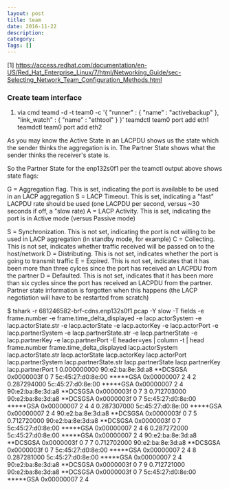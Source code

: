 ```yaml
---
layout: post
title: team
date: 2016-11-22
description:
category:
Tags: []
---
```

[1] https://access.redhat.com/documentation/en-US/Red_Hat_Enterprise_Linux/7/html/Networking_Guide/sec-Selecting_Network_Team_Configuration_Methods.html


### Create team interface
1. via cmd
teamd -d -t team0 -c '{ "runner" : {  "name" : "activebackup" }, "link_watch" : {  "name" : "ethtool" } }'
teamdctl team0 port add eth1
teamdctl team0 port add eth2

As you may know the Active State in an LACPDU shows us the state which the
sender thinks the aggregation is in. The Partner State shows what the sender
thinks the receiver's state is.

So the Partner State for the enp132s0f1 per the teamctl output above shows
state flags:

G = Aggregation flag. This is set, indicating the port is available to be used
    in an LACP aggregation
S = LACP Timeout. This is set, indicating a "fast" LACPDU rate should be used
    (one LACPDU per second, versus ~30 seconds if off, a "slow rate)
A = LACP Activity. This is set, indicating the port is in Active mode (versus
    Passive mode)

S = Synchronization. This is not set, indicating the port is not willing to be
    used in LACP aggregation (in standby mode, for example)
C = Collecting. This is not set, indicates whether traffic received will be
    passed on to the host/network
D = Distributing. This is not set, indicates whether the port is going to
    transmit traffic
E = Expired. This is not set, indicates that it has been more than three
    cylces since the port has received an LACPDU from the partner
D = Defaulted. This is not set, indicates that it has been more than six
    cycles since the port has received an LACPDU from the partner. Partner state
    information is forgotten when this happens (the LACP negotiation will have to
    be restarted from scratch)

$ tshark -r 681246582-brf-cdns.enp132s0f1.pcap -Y slow -T fields -e frame.number -e frame.time_delta_displayed -e lacp.actorSystem -e lacp.actorState.str -e lacp.actorState -e lacp.actorKey -e lacp.actorPort -e lacp.partnerSystem -e lacp.partnerState.str -e lacp.partnerState -e lacp.partnerKey -e lacp.partnerPort -E header=yes | column -t | head frame.number frame.time_delta_displayed lacp.actorSystem lacp.actorState.str lacp.actorState lacp.actorKey lacp.actorPort lacp.partnerSystem lacp.partnerState.str lacp.partnerState lacp.partnerKey lacp.partnerPort
1 0.000000000 90:e2:ba:8e:3d:a8 **DCSGSA 0x0000003f 0 7 5c:45:27:d0:8e:00 *****GSA 0x00000007 2 4
2 0.287294000 5c:45:27:d0:8e:00 *****GSA 0x00000007 2 4 90:e2:ba:8e:3d:a8 **DCSGSA 0x0000003f 0 7
3 0.712703000 90:e2:ba:8e:3d:a8 **DCSGSA 0x0000003f 0 7 5c:45:27:d0:8e:00 *****GSA 0x00000007 2 4
4 0.287307000 5c:45:27:d0:8e:00 *****GSA 0x00000007 2 4 90:e2:ba:8e:3d:a8 **DCSGSA 0x0000003f 0 7
5 0.712720000 90:e2:ba:8e:3d:a8 **DCSGSA 0x0000003f 0 7 5c:45:27:d0:8e:00 *****GSA 0x00000007 2 4
6 0.287272000 5c:45:27:d0:8e:00 *****GSA 0x00000007 2 4 90:e2:ba:8e:3d:a8 **DCSGSA 0x0000003f 0 7
7 0.712702000 90:e2:ba:8e:3d:a8 **DCSGSA 0x0000003f 0 7 5c:45:27:d0:8e:00 *****GSA 0x00000007 2 4
8 0.287281000 5c:45:27:d0:8e:00 *****GSA 0x00000007 2 4 90:e2:ba:8e:3d:a8 **DCSGSA 0x0000003f 0 7
9 0.712721000 90:e2:ba:8e:3d:a8 **DCSGSA 0x0000003f 0 7 5c:45:27:d0:8e:00 *****GSA 0x00000007 2 4
